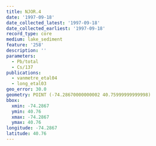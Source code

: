 ```yaml
---
title: NJOR.4
date: '1997-09-18'
date_collected_latest: '1997-09-18'
date_collected_earliest: '1997-09-18'
record_type: core
medium: lake_sediment
feature: '258'
description: ''
parameters:
  - Pb/total
  - Cs/137
publications:
  - vanmetre_etal04
  - long_etal03
geo_error: 30.0
geometry: POINT (-74.28670000000002 40.75999999999998)
bbox:
  xmin: -74.2867
  ymin: 40.76
  xmax: -74.2867
  ymax: 40.76
longitude: -74.2867
latitude: 40.76
---
```

